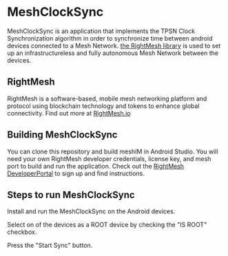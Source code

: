 # MeshClockSync

MeshClockSync is an application that implements the TPSN Clock Synchronization algorithm in order to synchronize time between android devices connected to a Mesh Network. [the RightMesh library](https://rightmesh.io) is used to set up an infrastructureless and fully autonomous Mesh Network between the devices. 

## RightMesh

RightMesh is a software-based, mobile mesh networking platform and protocol using blockchain technology and tokens to enhance global connectivity. Find out more at [RightMesh.io](https://rightmesh.io)

## Building MeshClockSync

You can clone this repository and build meshIM in Android Studio. You will need your own RightMesh developer credentials, license key, and mesh port to build and run the application. Check out the [RightMesh DeveloperPortal](https://developer.rightmesh.io) to sign up and find instructions.

## Steps to run MeshClockSync

Install and run the MeshClockSync on the Android devices.

Select on of the devices as a ROOT device by checking the "IS ROOT" checkbox.

Press the "Start Sync" button.


